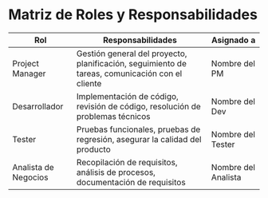 # Matriz de Roles y Responsabilidades

| Rol                   | Responsabilidades                                                                            | Asignado a          |
|-----------------------|----------------------------------------------------------------------------------------------|---------------------|
| Project Manager       | Gestión general del proyecto, planificación, seguimiento de tareas, comunicación con el cliente | Nombre del PM       |
| Desarrollador         | Implementación de código, revisión de código, resolución de problemas técnicos               | Nombre del Dev      |
| Tester                | Pruebas funcionales, pruebas de regresión, asegurar la calidad del producto                  | Nombre del Tester   |
| Analista de Negocios  | Recopilación de requisitos, análisis de procesos, documentación de requisitos                | Nombre del Analista |
